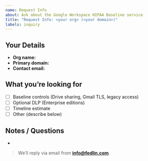 ```yaml
---
name: Request Info
about: Ask about the Google Workspace HIPAA Baseline service
title: "Request Info: <your org> (<your domain>)"
labels: inquiry
---
```


## Your Details
- **Org name:** 
- **Primary domain:** 
- **Contact email:** 

## What you’re looking for
- [ ] Baseline controls (Drive sharing, Gmail TLS, legacy access)
- [ ] Optional DLP (Enterprise editions)
- [ ] Timeline estimate
- [ ] Other (describe below)

## Notes / Questions
- 

> We’ll reply via email from **info@fedlin.com**.
